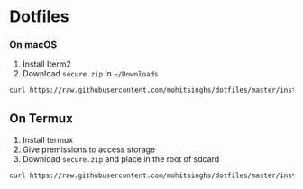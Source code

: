 # Dotfiles

### On macOS

1. Install Iterm2
2. Download `secure.zip` in `~/Downloads`

```sh
curl https://raw.githubusercontent.com/mohitsinghs/dotfiles/master/install-macos.sh | sh
```

## On Termux

1. Install termux
2. Give premissions to access storage
3. Download `secure.zip` and place in the root of sdcard

```sh
curl https://raw.githubusercontent.com/mohitsinghs/dotfiles/master/install-termux.sh | sh
```